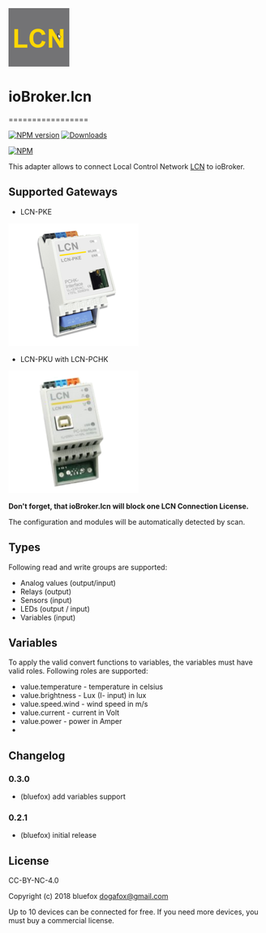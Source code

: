 ![Logo](admin/lcn.png)
# ioBroker.lcn
=================

[![NPM version](http://img.shields.io/npm/v/iobroker.lcn.svg)](https://www.npmjs.com/package/iobroker.lcn)
[![Downloads](https://img.shields.io/npm/dm/iobroker.lcn.svg)](https://www.npmjs.com/package/iobroker.lcn)

[![NPM](https://nodei.co/npm/iobroker.lcn.png?downloads=true)](https://nodei.co/npm/iobroker.lcn/)

This adapter allows to connect Local Control Network [LCN](https://www.lcn.eu/) to ioBroker.

## Supported Gateways
- LCN-PKE

![pke](img/lcn-pke.png)

- LCN-PKU with LCN-PCHK

![pke](img/lcn-pku.png)

**Don't forget, that ioBroker.lcn will block one LCN Connection License.**

The configuration and modules will be automatically detected by scan.

## Types
Following read and write groups are supported:
- Analog values (output/input)
- Relays (output)
- Sensors (input)
- LEDs (output / input)
- Variables (input)

## Variables
To apply the valid convert functions to variables, the variables must have valid roles. Following roles are supported:

- value.temperature - temperature in celsius
- value.brightness - Lux (I- input) in lux
- value.speed.wind - wind speed in m/s
- value.current - current in Volt
- value.power - power in Amper
-

## Changelog

### 0.3.0
* (bluefox) add variables support

### 0.2.1
* (bluefox) initial release

## License
CC-BY-NC-4.0

Copyright (c) 2018 bluefox <dogafox@gmail.com>

Up to 10 devices can be connected for free. If you need more devices, you must buy a commercial license.